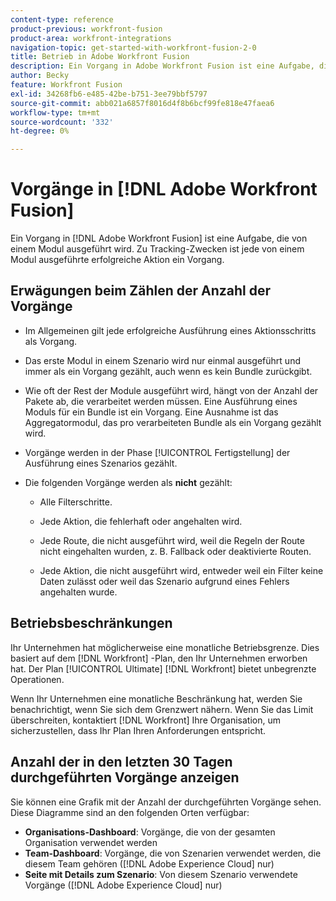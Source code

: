 ```yaml
---
content-type: reference
product-previous: workfront-fusion
product-area: workfront-integrations
navigation-topic: get-started-with-workfront-fusion-2-0
title: Betrieb in Adobe Workfront Fusion
description: Ein Vorgang in Adobe Workfront Fusion ist eine Aufgabe, die von einem Modul ausgeführt wird. Zu Tracking-Zwecken ist jede von einem Modul ausgeführte erfolgreiche Aktion ein Vorgang.
author: Becky
feature: Workfront Fusion
exl-id: 34268fb6-e485-42be-b751-3ee79bbf5797
source-git-commit: abb021a6857f8016d4f8b6bcf99fe818e47faea6
workflow-type: tm+mt
source-wordcount: '332'
ht-degree: 0%

---
```


# Vorgänge in [!DNL Adobe Workfront Fusion]

Ein Vorgang in [!DNL Adobe Workfront Fusion] ist eine Aufgabe, die von einem Modul ausgeführt wird. Zu Tracking-Zwecken ist jede von einem Modul ausgeführte erfolgreiche Aktion ein Vorgang.

## Erwägungen beim Zählen der Anzahl der Vorgänge

* Im Allgemeinen gilt jede erfolgreiche Ausführung eines Aktionsschritts als Vorgang.

* Das erste Modul in einem Szenario wird nur einmal ausgeführt und immer als ein Vorgang gezählt, auch wenn es kein Bundle zurückgibt.

* Wie oft der Rest der Module ausgeführt wird, hängt von der Anzahl der Pakete ab, die verarbeitet werden müssen.  Eine Ausführung eines Moduls für ein Bundle ist ein Vorgang. Eine Ausnahme ist das Aggregatormodul, das pro verarbeiteten Bundle als ein Vorgang gezählt wird.

* Vorgänge werden in der Phase [!UICONTROL Fertigstellung] der Ausführung eines Szenarios gezählt.

* Die folgenden Vorgänge werden als **nicht** gezählt:

   * Alle Filterschritte.

   * Jede Aktion, die fehlerhaft oder angehalten wird.

   * Jede Route, die nicht ausgeführt wird, weil die Regeln der Route nicht eingehalten wurden, z. B. Fallback oder deaktivierte Routen.

   * Jede Aktion, die nicht ausgeführt wird, entweder weil ein Filter keine Daten zulässt oder weil das Szenario aufgrund eines Fehlers angehalten wurde.

## Betriebsbeschränkungen

Ihr Unternehmen hat möglicherweise eine monatliche Betriebsgrenze. Dies basiert auf dem [!DNL Workfront] -Plan, den Ihr Unternehmen erworben hat. Der Plan [!UICONTROL Ultimate] [!DNL Workfront] bietet unbegrenzte Operationen.

Wenn Ihr Unternehmen eine monatliche Beschränkung hat, werden Sie benachrichtigt, wenn Sie sich dem Grenzwert nähern. Wenn Sie das Limit überschreiten, kontaktiert [!DNL Workfront] Ihre Organisation, um sicherzustellen, dass Ihr Plan Ihren Anforderungen entspricht.

## Anzahl der in den letzten 30 Tagen durchgeführten Vorgänge anzeigen

Sie können eine Grafik mit der Anzahl der durchgeführten Vorgänge sehen. Diese Diagramme sind an den folgenden Orten verfügbar:

* **Organisations-Dashboard**: Vorgänge, die von der gesamten Organisation verwendet werden
* **Team-Dashboard**: Vorgänge, die von Szenarien verwendet werden, die diesem Team gehören ([!DNL Adobe Experience Cloud] nur)
* **Seite mit Details zum Szenario**: Von diesem Szenario verwendete Vorgänge ([!DNL Adobe Experience Cloud] nur)
